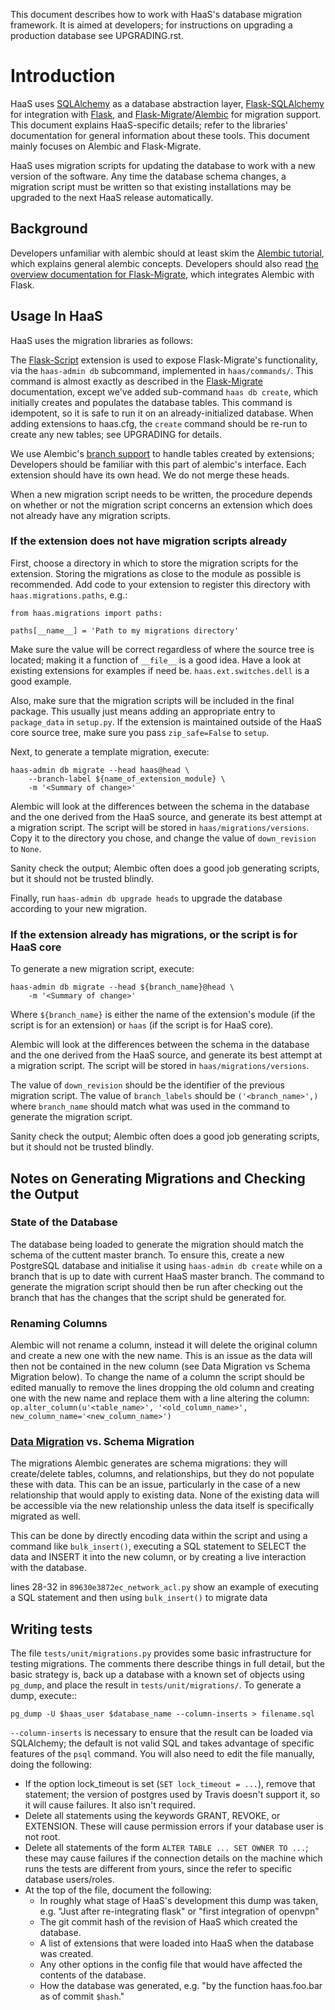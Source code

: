 This document describes how to work with HaaS's database migration
framework. It is aimed at developers; for instructions on upgrading a
production database see UPGRADING.rst.

# Introduction

HaaS uses [SQLAlchemy][1] as a database abstraction layer,
[Flask-SQLAlchemy][2] for integration with [Flask][3], and
[Flask-Migrate][4]/[Alembic][5] for migration support. This document
explains HaaS-specific details; refer to the libraries' documentation
for general information about these tools. This document mainly focuses
on Alembic and Flask-Migrate.

HaaS uses migration scripts for updating the database to work
with a new version of the software. Any time the database schema
changes, a migration script must be written so that existing
installations may be upgraded to the next HaaS release automatically.

## Background

Developers unfamiliar with alembic should at least skim the [Alembic
tutorial](http://alembic.readthedocs.org/en/latest/tutorial.html), which
explains general alembic concepts. Developers should also read [the
overview documentation for Flask-Migrate][4], which integrates Alembic
with Flask.

## Usage In HaaS

HaaS uses the migration libraries as follows:

The [Flask-Script][6] extension is used to expose Flask-Migrate's
functionality, via the `haas-admin db` subcommand, implemented in
`haas/commands/`. This command is almost exactly as described in the
[Flask-Migrate][4] documentation, except we've added sub-command `haas
db create`, which initially creates and populates the database tables.
This command is idempotent, so it is safe to run it on an
already-initialized database. When adding extensions to haas.cfg, the
`create` command should be re-run to create any new tables; see
UPGRADING for details.

We use Alembic's [branch support][7] to handle tables created by
extensions; Developers should be familiar with this part of alembic's
interface. Each extension should have its own head. We do not merge
these heads.

When a new migration script needs to be written, the procedure depends
on whether or not the migration script concerns an extension which does
not already have any migration scripts.

### If the extension does not have migration scripts already

First, choose a directory in which to store the migration scripts for the
extension. Storing the migrations as close to the module as possible is
recommended. Add code to your extension to register this directory with
`haas.migrations.paths`, e.g.:

    from haas.migrations import paths:

    paths[__name__] = 'Path to my migrations directory'

Make sure the value will be correct regardless of where the source tree is
located; making it a function of `__file__` is a good idea. Have a look at
existing extensions for examples if need be. `haas.ext.switches.dell` is a
good example.

Also, make sure that the migration scripts will be included in the final
package. This usually just means adding an appropriate entry to `package_data`
in `setup.py`. If the extension is maintained outside of the HaaS core source
tree, make sure you pass `zip_safe=False` to `setup`.

Next, to generate a template migration, execute:

    haas-admin db migrate --head haas@head \
        --branch-label ${name_of_extension_module} \
        -m '<Summary of change>'

Alembic will look at the differences between the schema in the database and
the one derived from the HaaS source, and generate its best attempt at a
migration script. The script will be stored in `haas/migrations/versions`.
Copy it to the directory you chose, and change the value of `down_revision` to
`None`.

Sanity check the output; Alembic often does a good job generating scripts, but
it should not be trusted blindly.

Finally, run `haas-admin db upgrade heads` to upgrade the database according
to your new migration.

### If the extension already has migrations, or the script is for HaaS core

To generate a new migration script, execute:

    haas-admin db migrate --head ${branch_name}@head \
        -m '<Summary of change>'

Where `${branch_name}` is either the name of the extension's module (if the
script is for an extension) or `haas` (if the script is for HaaS core).

Alembic will look at the differences between the schema in the database and
the one derived from the HaaS source, and generate its best attempt at a
migration script. The script will be stored in `haas/migrations/versions`.

The value of `down_revision` should be the identifier of the previous migration script.
The value of `branch_labels` should be `('<branch_name>',)` where `branch_name` should match what was used in the command to generate the migration script.

Sanity check the output; Alembic often does a good job generating scripts, but
it should not be trusted blindly.

## Notes on Generating Migrations and Checking the Output

### State of the Database

The database being loaded to generate the migration should match the schema of the cuttent master branch.
To ensure this, create a new PostgreSQL database and initialise it using `haas-admin db create` while on a branch that is up to date with current HaaS master branch. The command to generate the migration script should then be run after checking out the branch that has the changes that the script shuld be generated for.

### Renaming Columns

Alembic will not rename a column, instead it will delete the original column and create a new one with the new name. This is an issue as the data will then not be contained in the new column (see Data Migration vs Schema Migration below). To change the name of a column the script should be edited manually to remove the lines dropping the old column and creating one with the new name and replace them with a line altering the column: `op.alter_column(u'<table_name>', '<old_column_name>', new_column_name='<new_column_name>')`

### [Data Migration][8] vs. Schema Migration

The migrations Alembic generates are schema migrations: they will create/delete tables, columns, and relationships, but they do not populate these with data. This can be an issue, particularly in the case of a new relationship that would apply to existing data. None of the existing data will be accessible via the new relationship unless the data itself is specifically migrated as well. 

This can be done by directly encoding data within the script and using a command like `bulk_insert()`, executing a SQL statement to SELECT the data and INSERT it into the new column, or by creating a live interaction with the database. 

lines 28-32 in ``89630e3872ec_network_acl.py`` show an example of executing a SQL statement and then using `bulk_insert()` to migrate data

## Writing tests

The file ``tests/unit/migrations.py`` provides some basic infrastructure
for testing migrations. The comments there describe things in full
detail, but the basic strategy is, back up a database with a known set
of objects using ``pg_dump``, and place the result in
``tests/unit/migrations/``. To generate a dump, execute::

    pg_dump -U $haas_user $database_name --column-inserts > filename.sql

``--column-inserts`` is necessary to ensure that the result can be
loaded via SQLAlchemy; the default is not valid SQL and takes advantage
of specific features of the ``psql`` command. You will also need to edit
the file manually, doing the following:

- If the option lock_timeout is set (``SET lock_timeout = ...``), remove
  that statement; the version of postgres used by Travis doesn't support
  it, so it will cause failures. It also isn't required.
- Delete all statements using the keywords GRANT, REVOKE, or EXTENSION.
  These will cause permission errors if your database user is not root.
- Delete all statements of the form ``ALTER TABLE ... SET OWNER TO
  ...``; these may cause failures if the connection details on the
  machine which runs the tests are different from yours, since the
  refer to specific database users/roles.
- At the top of the file, document the following:
  - In roughly what stage of HaaS's development this dump was taken,
    e.g. "Just after re-integrating flask" or "first integration of
    openvpn"
  - The git commit hash of the revision of HaaS which created the
    database.
  - A list of extensions that were loaded into HaaS when the database
    was created.
  - Any other options in the config file that would have affected the
    contents of the database.
  - How the database was generated, e.g. "by the function haas.foo.bar
    as of commit ``$hash``."

[1]: http://www.sqlalchemy.org/
[2]: http://flask-sqlalchemy.pocoo.org/2.1/
[3]: http://flask.pocoo.org/
[4]: https://flask-migrate.readthedocs.org/en/latest/
[5]: http://alembic.readthedocs.org/en/latest/
[6]: http://flask-script.readthedocs.org/en/latest/
[7]: http://alembic.readthedocs.org/en/latest/branches.html
[8]: https://groups.google.com/forum/#!topic/sqlalchemy-alembic/gCJO4W0GKB4
